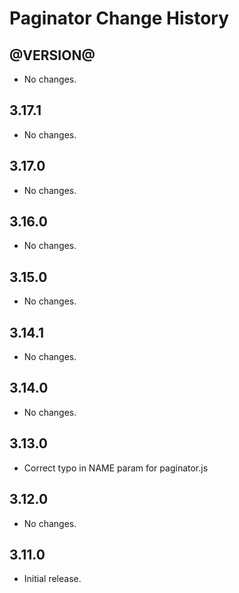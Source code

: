Paginator Change History
====================

@VERSION@
------

* No changes.

3.17.1
------

* No changes.

3.17.0
------

* No changes.

3.16.0
------

* No changes.

3.15.0
------

* No changes.

3.14.1
------

* No changes.

3.14.0
------

* No changes.

3.13.0
------

* Correct typo in NAME param for paginator.js

3.12.0
------

* No changes.

3.11.0
-----

* Initial release.
